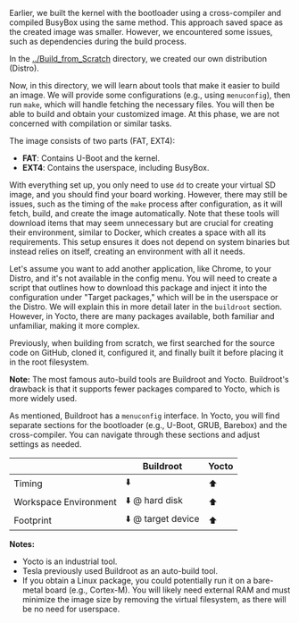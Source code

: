 Earlier, we built the kernel with the bootloader using a cross-compiler and compiled BusyBox using the same method. This approach saved space as the created image was smaller. However, we encountered some issues, such as dependencies during the build process.

In the [../Build_from_Scratch](https://github.com/NadaElsayed1/Embedded-Linux/tree/main/Embedded_Linux/Build_from_Scratch) directory, we created our own distribution (Distro).

Now, in this directory, we will learn about tools that make it easier to build an image. We will provide some configurations (e.g., using `menuconfig`), then run `make`, which will handle fetching the necessary files. You will then be able to build and obtain your customized image. At this phase, we are not concerned with compilation or similar tasks.

The image consists of two parts (FAT, EXT4):
- **FAT**: Contains U-Boot and the kernel.
- **EXT4**: Contains the userspace, including BusyBox.

With everything set up, you only need to use `dd` to create your virtual SD image, and you should find your board working. However, there may still be issues, such as the timing of the `make` process after configuration, as it will fetch, build, and create the image automatically. Note that these tools will download items that may seem unnecessary but are crucial for creating their environment, similar to Docker, which creates a space with all its requirements. This setup ensures it does not depend on system binaries but instead relies on itself, creating an environment with all it needs.

Let's assume you want to add another application, like Chrome, to your Distro, and it's not available in the config menu. You will need to create a script that outlines how to download this package and inject it into the configuration under "Target packages," which will be in the userspace or the Distro. We will explain this in more detail later in the `buildroot` section. However, in Yocto, there are many packages available, both familiar and unfamiliar, making it more complex.

Previously, when building from scratch, we first searched for the source code on GitHub, cloned it, configured it, and finally built it before placing it in the root filesystem.

**Note:** The most famous auto-build tools are Buildroot and Yocto. Buildroot's drawback is that it supports fewer packages compared to Yocto, which is more widely used.

As mentioned, Buildroot has a `menuconfig` interface. In Yocto, you will find separate sections for the bootloader (e.g., U-Boot, GRUB, Barebox) and the cross-compiler. You can navigate through these sections and adjust settings as needed.

|                      | Buildroot              | Yocto               |
|----------------------|------------------------|---------------------|
| Timing               | ⬇️                     | ⬆️                  |
| Workspace Environment| ⬇️ @ hard disk         | ⬆️                  |
| Footprint            | ⬇️ @ target device     | ⬆️                  |

**Notes:**
- Yocto is an industrial tool.
- Tesla previously used Buildroot as an auto-build tool.
- If you obtain a Linux package, you could potentially run it on a bare-metal board (e.g., Cortex-M). You will likely need external RAM and must minimize the image size by removing the virtual filesystem, as there will be no need for userspace.
